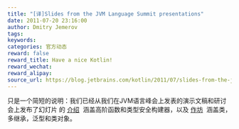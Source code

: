 ```yaml
---
title: "[译]Slides from the JVM Language Summit presentations"
date: 2011-07-20 23:16:00
author: Dmitry Jemerov
tags:
keywords:
categories: 官方动态
reward: false
reward_title: Have a nice Kotlin!
reward_wechat:
reward_alipay:
source_url: https://blog.jetbrains.com/kotlin/2011/07/slides-from-the-jvm-language-summit-presentations/
---
```


只是一个简短的说明：我们已经从我们在JVM语言峰会上发表的演示文稿和研讨会上发布了幻灯片
的 [介绍](http://confluence.jetbrains.net/download/attachments/40702623/JVMLS_talk_2011.pdf?version=1&modificationDate=1311201742425)  涵盖高阶函数和类型安全构建器，以及 [作坊](http://confluence.jetbrains.net/download/attachments/40702623/JVMLS_workshop_2011.pdf?version=1&modificationDate=1311201781543)  涵盖类，多继承，泛型和类对象。
